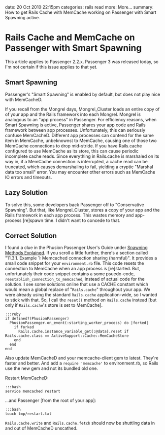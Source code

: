 date: 20 Oct 2010 22:15pm
categories: rails
read more: More&#8230;
summary: How to get Rails Cache with MemCache working on Passenger with Smart Spawning active.

# Rails Cache and MemCache on Passenger with Smart Spawning

This article applies to Passenger 2.2.x.  Passenger 3 was released today, so I'm not certain if this issue applies to that yet.

## Smart Spawning

Passenger's "Smart Spawning" is enabled by default, but does not play nice with MemCacheD.

If you recall from the Mongrel days, Mongrel_Cluster loads an entire copy of of your app and the Rails framework into each Mongrel.  Mongrel is analogous to an "app process" in Passenger.  For efficiency reasons, when Smart Spawning is active, Passenger shares your app code and Rails framework between app processes.  Unfortunately, this can seriously confuse MemCacheD.  Different app processes can contend for the same item in MemCache, unbeknownst to MemCache, causing one of those two MemCache connections to drop mid-stride.  If you have Rails.cache configured to use MemCache as its store, this can cause periodic incomplete cache reads.  Since everything in Rails.cache is marshaled on its way in, if a MemCache connection is interrupted, a cache read can be truncated, which causes demarshaling to fail, yielding a cryptic "Marshal data too small" error.  You may encounter other errors such as MemCache IO errors and timeouts.

## Lazy Solution

To solve this, some developers back Passenger off to "Conservative Spawning".  But that, like Mongrel_Cluster, stores a copy of your app and the Rails framework in each app process.  This wastes memory and app-process \[re\]spawn time.  I didn't want to concede to that.

## Correct Solution

I found a clue in the Phusion Passenger User's Guide under [Spawning Methods Explained](http://www.modrails.com/documentation/Users%20guide.html#spawning_methods_explained).  If you scroll a little further, there's a section called "11.3.1. Example 1: Memcached connection sharing (harmful)".  It provides a small code snippet for your `environment.rb` file.  This code resets the connection to MemCache when an app process is \[re\]started.  But, unfortunately their code snippet contains a some psuedo-code, `reestablish_connection_to_memcached`, instead of actual code for the solution.  I see some solutions online that use a CACHE constant which would mean a global replace of "`Rails.cache`" throughout your app.  We were already using the standard `Rails.cache` application-wide, so I wanted to stick with that.  So, I call the `reset()` method on `Rails.cache` instead \[but only if `Rails.cache`'s store is set to MemCache\].

    :::ruby
    if defined?(PhusionPassenger)
      PhusionPassenger.on_event(:starting_worker_process) do |forked|
        if forked
          Rails.cache.instance_variable_get(:@data).reset if Rails.cache.class == ActiveSupport::Cache::MemCacheStore
        end
      end
    end

Also update MemCacheD and your memcache-client gem to latest.  They're faster and better.  And add a `require 'memcache'` to environment.rb, so Rails use the new gem and not its bundled old one.

Restart MemCacheD:

    :::bash
    service memcached restart

...and Passenger \[from the root of your app\]:

    :::bash
    touch tmp/restart.txt  

`Rails.cache.write` and `Rails.cache.fetch` should now be shuttling data in and out of MemCacheD unscathed.

